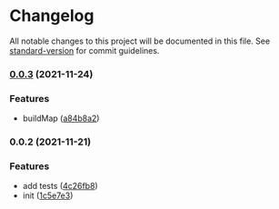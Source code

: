 # Changelog

All notable changes to this project will be documented in this file. See [standard-version](https://github.com/conventional-changelog/standard-version) for commit guidelines.

### [0.0.3](https://github.com/Saber2pr/utils/compare/v0.0.2...v0.0.3) (2021-11-24)


### Features

* buildMap ([a84b8a2](https://github.com/Saber2pr/utils/commit/a84b8a2eb617a138b96dfccc6d455969c55c578f))

### 0.0.2 (2021-11-21)


### Features

* add tests ([4c26fb8](https://github.com/Saber2pr/utils/commit/4c26fb8bf4917f8af01be7bccb96bf00a314ab2e))
* init ([1c5e7e3](https://github.com/Saber2pr/utils/commit/1c5e7e360df621760cdfbc84abc11e366e51e7e6))
